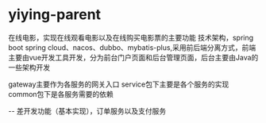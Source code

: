 # yiying-parent
在线电影，实现在线观看电影以及在线购买电影票的主要功能
技术架构，spring boot spring cloud、nacos、dubbo、mybatis-plus,采用前后端分离方式，前端主要由vue开发工具开发，分为前台门户页面和后台管理页面，后台主要由Java的一些架构开发

gateway主要作为各服务的网关入口
service包下主要是各个服务的实现
common包下是各服务需要的依赖


-- 差开发功能（基本实现），订单服务以及支付服务
